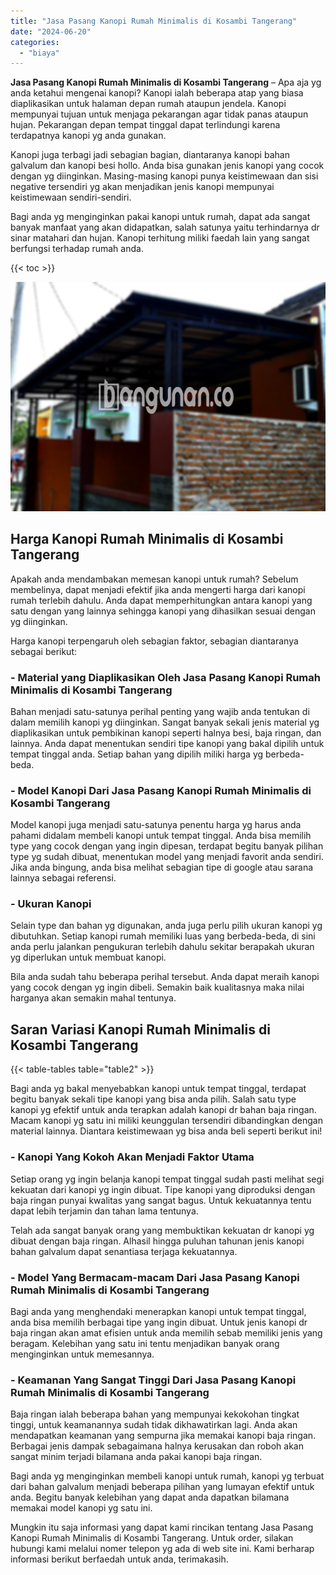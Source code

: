 ```yaml
---
title: "Jasa Pasang Kanopi Rumah Minimalis di Kosambi Tangerang"
date: "2024-06-20"
categories: 
  - "biaya"
---
```


**Jasa Pasang Kanopi Rumah Minimalis di Kosambi Tangerang** – Apa aja yg anda ketahui mengenai kanopi? Kanopi ialah beberapa atap yang biasa diaplikasikan untuk halaman depan rumah ataupun jendela. Kanopi mempunyai tujuan untuk menjaga pekarangan agar tidak panas ataupun hujan. Pekarangan depan tempat tinggal dapat terlindungi karena terdapatnya kanopi yg anda gunakan.

Kanopi juga terbagi jadi sebagian bagian, diantaranya kanopi bahan galvalum dan kanopi besi hollo. Anda bisa gunakan jenis kanopi yang cocok dengan yg diinginkan. Masing-masing kanopi punya keistimewaan dan sisi negative tersendiri yg akan menjadikan jenis kanopi mempunyai keistimewaan sendiri-sendiri.

Bagi anda yg menginginkan pakai kanopi untuk rumah, dapat ada sangat banyak manfaat yang akan didapatkan, salah satunya yaitu terhindarnya dr sinar matahari dan hujan. Kanopi terhitung miliki faedah lain yang sangat berfungsi terhadap rumah anda.

{{< toc >}}

![Jasa Pasang Kanopi Rumah Minimalis di Kosambi Tangerang](/images/harga-kanopi-minimalis-63.png)

## Harga Kanopi Rumah Minimalis di Kosambi Tangerang

Apakah anda mendambakan memesan kanopi untuk rumah? Sebelum membelinya, dapat menjadi efektif jika anda mengerti harga dari kanopi rumah terlebih dahulu. Anda dapat memperhitungkan antara kanopi yang satu dengan yang lainnya sehingga kanopi yang dihasilkan sesuai dengan yg diinginkan.

Harga kanopi terpengaruh oleh sebagian faktor, sebagian diantaranya sebagai berikut:

### \- Material yang Diaplikasikan Oleh Jasa Pasang Kanopi Rumah Minimalis di Kosambi Tangerang

Bahan menjadi satu-satunya perihal penting yang wajib anda tentukan di dalam memilih kanopi yg diinginkan. Sangat banyak sekali jenis material yg diaplikasikan untuk pembikinan kanopi seperti halnya besi, baja ringan, dan lainnya. Anda dapat menentukan sendiri tipe kanopi yang bakal dipilih untuk tempat tinggal anda. Setiap bahan yang dipilih miliki harga yg berbeda-beda.

### \- Model Kanopi Dari Jasa Pasang Kanopi Rumah Minimalis di Kosambi Tangerang

Model kanopi juga menjadi satu-satunya penentu harga yg harus anda pahami didalam membeli kanopi untuk tempat tinggal. Anda bisa memilih type yang cocok dengan yang ingin dipesan, terdapat begitu banyak pilihan type yg sudah dibuat, menentukan model yang menjadi favorit anda sendiri. Jika anda bingung, anda bisa melihat sebagian tipe di google atau sarana lainnya sebagai referensi.

### \- Ukuran Kanopi

Selain type dan bahan yg digunakan, anda juga perlu pilih ukuran kanopi yg dibutuhkan. Setiap kanopi rumah memiliki luas yang berbeda-beda, di sini anda perlu jalankan pengukuran terlebih dahulu sekitar berapakah ukuran yg diperlukan untuk membuat kanopi.

Bila anda sudah tahu beberapa perihal tersebut. Anda dapat meraih kanopi yang cocok dengan yg ingin dibeli. Semakin baik kualitasnya maka nilai harganya akan semakin mahal tentunya.

## Saran Variasi Kanopi Rumah Minimalis di Kosambi Tangerang

{{< table-tables table="table2" >}}

Bagi anda yg bakal menyebabkan kanopi untuk tempat tinggal, terdapat begitu banyak sekali tipe kanopi yang bisa anda pilih. Salah satu type kanopi yg efektif untuk anda terapkan adalah kanopi dr bahan baja ringan. Macam kanopi yg satu ini miliki keunggulan tersendiri dibandingkan dengan material lainnya. Diantara keistimewaan yg bisa anda beli seperti berikut ini!

### \- Kanopi Yang Kokoh Akan Menjadi Faktor Utama

Setiap orang yg ingin belanja kanopi tempat tinggal sudah pasti melihat segi kekuatan dari kanopi yg ingin dibuat. Tipe kanopi yang diproduksi dengan baja ringan punyai kwalitas yang sangat bagus. Untuk kekuatannya tentu dapat lebih terjamin dan tahan lama tentunya.

Telah ada sangat banyak orang yang membuktikan kekuatan dr kanopi yg dibuat dengan baja ringan. Alhasil hingga puluhan tahunan jenis kanopi bahan galvalum dapat senantiasa terjaga kekuatannya.

### \- Model Yang Bermacam-macam Dari Jasa Pasang Kanopi Rumah Minimalis di Kosambi Tangerang

Bagi anda yang menghendaki menerapkan kanopi untuk tempat tinggal, anda bisa memilih berbagai tipe yang ingin dibuat. Untuk jenis kanopi dr baja ringan akan amat efisien untuk anda memilih sebab memiliki jenis yang beragam. Kelebihan yang satu ini tentu menjadikan banyak orang menginginkan untuk memesannya.

### \- Keamanan Yang Sangat Tinggi Dari Jasa Pasang Kanopi Rumah Minimalis di Kosambi Tangerang

Baja ringan ialah beberapa bahan yang mempunyai kekokohan tingkat tinggi, untuk keamanannya sudah tidak dikhawatirkan lagi. Anda akan mendapatkan keamanan yang sempurna jika memakai kanopi baja ringan. Berbagai jenis dampak sebagaimana halnya kerusakan dan roboh akan sangat minim terjadi bilamana anda pakai kanopi baja ringan.

Bagi anda yg menginginkan membeli kanopi untuk rumah, kanopi yg terbuat dari bahan galvalum menjadi beberapa pilihan yang lumayan efektif untuk anda. Begitu banyak kelebihan yang dapat anda dapatkan bilamana memakai model kanopi yg satu ini.

Mungkin itu saja informasi yang dapat kami rincikan tentang Jasa Pasang Kanopi Rumah Minimalis di Kosambi Tangerang. Untuk order, silakan hubungi kami melalui nomer telepon yg ada di web site ini. Kami berharap informasi berikut berfaedah untuk anda, terimakasih.
